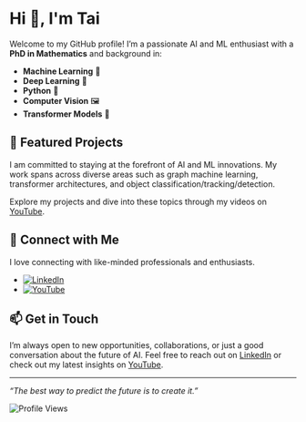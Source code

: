# Hi 👋, I'm Tai

Welcome to my GitHub profile! I’m a passionate AI and ML enthusiast with a **PhD in Mathematics** and background in:

- **Machine Learning** 🧠
- **Deep Learning** 🤖
- **Python** 🐍
- **Computer Vision** 🖼️
- **Transformer Models** 🔄

## 🌟 Featured Projects
I am committed to staying at the forefront of AI and ML innovations. My work spans across diverse areas such as graph machine learning, transformer architectures, and object classification/tracking/detection. 

Explore my projects and dive into these topics through my videos on [YouTube](https://www.youtube.com/@taido4883).

## 🔗 Connect with Me

I love connecting with like-minded professionals and enthusiasts. 

- [![LinkedIn](https://img.shields.io/badge/LinkedIn-0077B5?style=for-the-badge&logo=linkedin&logoColor=white)](https://www.linkedin.com/in/tai-do-9463002b7)
- [![YouTube](https://img.shields.io/badge/YouTube-FF0000?style=for-the-badge&logo=youtube&logoColor=white)](https://www.youtube.com/@taido4883)

## 📫 Get in Touch
I’m always open to new opportunities, collaborations, or just a good conversation about the future of AI. Feel free to reach out on [LinkedIn](https://www.linkedin.com/in/tai-do-9463002b7) or check out my latest insights on [YouTube](https://www.youtube.com/@taido4883).

---

_“The best way to predict the future is to create it.”_

![Profile Views](https://komarev.com/ghpvc/?username=dtdo90&style=flat-square&color=blue)



